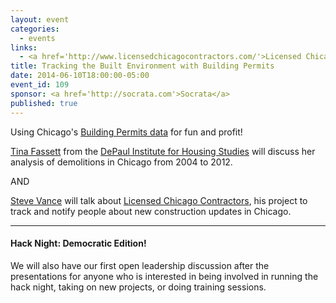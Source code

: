 ```yaml
---
layout: event
categories: 
  - events
links:
  - <a href='http://www.licensedchicagocontractors.com/'>Licensed Chicago Contractors</a>
title: Tracking the Built Environment with Building Permits
date: 2014-06-10T18:00:00-05:00
event_id: 109
sponsor: <a href='http://socrata.com'>Socrata</a>
published: true
---
```


Using Chicago's [Building Permits data](https://data.cityofchicago.org/Buildings/Building-Permits/ydr8-5enu) for fun and profit!

[Tina Fassett](https://twitter.com/tfas) from the [DePaul Institute for Housing Studies](http://www.housingstudies.org/) will discuss her analysis of demolitions in Chicago from 2004 to 2012.

AND

[Steve Vance](https://twitter.com/stevevance) will talk about [Licensed Chicago Contractors](http://www.licensedchicagocontractors.com/), his project to track and notify people about new construction updates in Chicago.

---

#### Hack Night: Democratic Edition!

We will also have our first open leadership discussion after the presentations for anyone who is interested in being involved in running the hack night, taking on new projects, or doing training sessions.